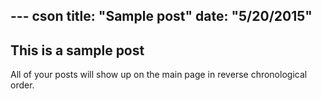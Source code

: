 --- cson
title: "Sample post"
date: "5/20/2015"
---

## This is a sample post

All of your posts will show up on the main page in reverse chronological order.